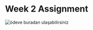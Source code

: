 # Week 2 Assignment
![ödeve buradan ulaşabilirsiniz](https://github.com/ygzaydn/protein-react-bootcamp/tree/main/week-1)
